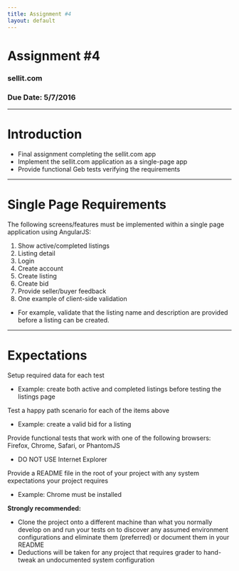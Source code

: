 ```yaml
---
title: Assignment #4
layout: default
---
```


# Assignment #4
### sellit.com
### Due Date: 5/7/2016

---

# Introduction
- Final assignment completing the sellit.com app
- Implement the sellit.com application as a single-page app
- Provide functional Geb tests verifying the requirements

---

# Single Page Requirements
The following screens/features must be implemented within a single page application using AngularJS:

1. Show active/completed listings
1. Listing detail
1. Login
1. Create account
1. Create listing
1. Create bid
1. Provide seller/buyer feedback
1. One example of client-side validation
  - For example, validate that the listing name and description are provided before a listing can be created.

---

# Expectations
Setup required data for each test

- Example: create both active and completed listings before testing the listings page

Test a happy path scenario for each of the items above

  - Example: create a valid bid for a listing

Provide functional tests that work with one of the following browsers: Firefox, Chrome, Safari, or PhantomJS

  - DO NOT USE Internet Explorer

Provide a README file in the root of your project with any system expectations your project requires

  - Example: Chrome must be installed

<strong>Strongly recommended:</strong>

  - Clone the project onto a different machine than what you normally develop on and run your tests on to discover any assumed environment configurations and eliminate them (preferred) or document them in your README
  - Deductions will be taken for any project that requires grader to hand-tweak an undocumented system configuration
